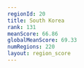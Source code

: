```yaml
---
regionId: 20
title: South Korea
rank: 131
meanScore: 66.86
globalMeanScore: 69.33
numRegions: 220
layout: region_score
---
```

